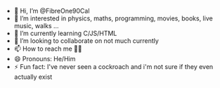 - 👋 Hi, I’m @FibreOne90Cal
- 👀 I’m interested in physics, maths, programming, movies, books, live music, walks ...
- 🌱 I’m currently learning C/JS/HTML
- 💞️ I’m looking to collaborate on not much currently
- 📫 How to reach me 🤷‍♂️
- 😄 Pronouns: He/Him
- ⚡ Fun fact: I've never seen a cockroach and i'm not sure if they even actually exist

<!---
FibreOne90Cal/FibreOne90Cal is a ✨ special ✨ repository because its `README.md` (this file) appears on your GitHub profile.
You can click the Preview link to take a look at your changes.
--->
